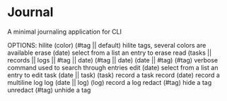 # Journal

A minimal journaling application for CLI

OPTIONS:
hilite (color) (#tag || default)
  hilite tags, several colors are available
erase (date)
  select from a list an entry to erase
read (tasks || records || logs || #tag || date) (#tag || date) (date || #tag) (#tag)
  verbose command used to search through entries
edit (date)
  select from a list an entry to edit
task (date || task) (task)
  record a task
record (date)
  record a multiline log
log (date || log) (log)
  record a log
redact (#tag)
  hide a tag
unredact (#tag)
  unhide a tag
